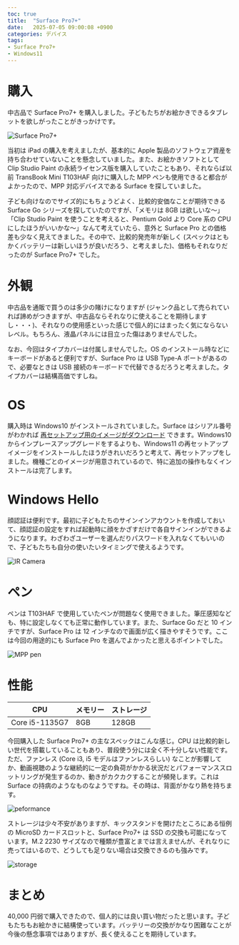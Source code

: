 ```yaml
---
toc: true
title:  "Surface Pro7+"
date:   2025-07-05 09:00:08 +0900
categories: デバイス
tags:
- Surface Pro7+
- Windows11
---
```

# 購入
中古品で Surface Pro7+ を購入しました。子どもたちがお絵かきできるタブレットを欲しがったことがきっかけです。

![Surface Pro7+][img01]

当初は iPad の購入を考えましたが、基本的に Apple 製品のソフトウェア資産を持ち合わせていないことを懸念していました。また、お絵かきソフトとして Clip Studio Paint の永続ライセンス版を購入していたこともあり、それならば以前 TransBook Mini T103HAF 向けに購入した MPP ペンも使用できると都合がよかったので、MPP 対応デバイスである Surface を探していました。

子ども向けなのでサイズ的にもちょうどよく、比較的安価なことが期待できる Surface Go シリーズを探していたのですが、「メモリは 8GB は欲しいな～」「Clip Studio Paint を使うことを考えると、Pentium Gold より Core 系の CPU にしたほうがいいかな～」なんて考えていたら、意外と Surface Pro との価格差も少なく見えてきました。その中で、比較的発売年が新しく (スペックはともかくバッテリーは新しいほうが良いだろう、と考えました)、価格もそれなりだったのが Surface Pro7+ でした。


# 外観
中古品を通販で買うのは多少の賭けになりますが (ジャンク品として売られていれば諦めがつきますが、中古品ならそれなりに使えることを期待しますし・・・)、それなりの使用感といった感じで個人的にはまったく気にならないレベル。もちろん、液晶パネルには目立った傷はありませんでした。


なお、今回はタイプカバーは付属しませんでした。OS のインストール時などにキーボードがあると便利ですが、Surface Pro は USB Type-A ポートがあるので、必要なときは USB 接続のキーボードで代替できるだろうと考えました。タイプカバーは結構高価ですしね。


# OS
購入時は Windows10 がインストールされていました。Surface はシリアル番号がわかれば [再セットアップ用のイメージがダウンロード][usb restore disk] できます。Windows10 からインプレースアップグレードをするよりも、Windows11 の再セットアップイメージをインストールしたほうがきれいだろうと考えて、再セットアップをしました。機種ごとのイメージが用意されているので、特に追加の操作もなくインストールは完了します。


# Windows Hello
顔認証は便利です。最初に子どもたちのサインインアカウントを作成しておいて、顔認証の設定をすれば起動時に顔をかざすだけで各自サインインができるようになります。わざわざユーザーを選んだりパスワードを入れなくてもいいので、子どもたちも自分の使いたいタイミングで使えるようです。

![IR Camera][img02]


# ペン
ペンは T103HAF で使用していたペンが問題なく使用できました。筆圧感知なども、特に設定しなくても正常に動作しています。また、Surface Go だと 10 インチですが、Surface Pro は 12 インチなので画面が広く描きやすそうです。ここは今回の用途的にも Surface Pro を選んでよかったと思えるポイントでした。

![MPP pen][img03]

# 性能

| CPU | メモリー | ストレージ |
| --- | --- | --- |
|Core i5-1135G7 | 8GB | 128GB |

今回購入した Surface Pro7+ の主なスペックはこんな感じ。CPU は比較的新しい世代を搭載していることもあり、普段使う分には全く不十分しない性能です。ただ、ファンレス (Core i3, i5 モデルはファンレスらしい) なことが影響してか、動画視聴のような継続的に一定の負荷がかかる状況だとパフォーマンススロットリングが発生するのか、動きがカクカクすることが頻発します。これは Surface の持病のようなものなようですね。その時は、背面がかなり熱を持ちます。

![peformance][img04]


ストレージは少々不安がありますが、キックスタンドを開けたところにある恒例の MicroSD カードスロットと、Surface Pro7+ は SSD の交換も可能になっています。M.2 2230 サイズなので種類が豊富とまでは言えませんが、それなりに売ってはいるので、どうしても足りない場合は交換できるのも強みです。

![storage][img05]


# まとめ
40,000 円弱で購入できたので、個人的には良い買い物だったと思います。子どもたちもお絵かきに結構使っています。バッテリーの交換がかなり困難なことが今後の懸念事項ではありますが、長く使えることを期待しています。




[usb restore disk]:https://support.microsoft.com/ja-jp/surface/surface-%E3%81%AE-usb-%E5%9B%9E%E5%BE%A9%E3%83%89%E3%83%A9%E3%82%A4%E3%83%96%E3%81%AE%E4%BD%9C%E6%88%90%E3%81%A8%E4%BD%BF%E7%94%A8-677852e2-ed34-45cb-40ef-398fc7d62c07

[img01]:/assets/images/2025/07/ss-20250705-01.jpg
[img02]:/assets/images/2025/07/ss-20250705-02.jpg
[img03]:/assets/images/2025/07/ss-20250705-03.jpg
[img04]:/assets/images/2025/07/ss-20250705-04.jpg
[img05]:/assets/images/2025/07/ss-20250705-05.jpg
